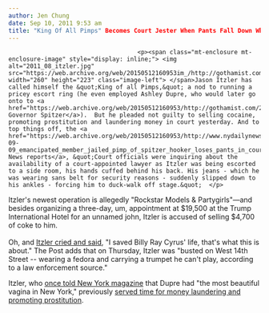 ```yaml
---
author: Jen Chung
date: Sep 10, 2011 9:53 am
title: "King Of All Pimps" Becomes Court Jester When Pants Fall Down While Being Taken Into Custody
---
```


	
										<p><span class="mt-enclosure mt-enclosure-image" style="display: inline;"> <img alt="2011_08_itzler.jpg" src="https://web.archive.org/web/20150512160953im_/http://gothamist.com/attachments/jen/2011_08_itzler.jpg" width="260" height="223" class="image-left"> </span>Jason Itzler has called himself the &quot;King of all Pimps,&quot; a nod to running a pricey escort ring (he even employed Ashley Dupre, who would later go onto to <a href="https://web.archive.org/web/20150512160953/http://gothamist.com/2008/09/21/1_hooker_talks_about_client_9s_hook.php">&quot;escort&quot; Governor Spitzer</a>).  But he pleaded not guilty to selling cocaine, promoting prostitution and laundering money in court yesterday. And to top things off, the <a href="https://web.archive.org/web/20150512160953/http://www.nydailynews.com/news/ny_crime/2011/09/09/2011-09-09_emancipated_member_jailed_pimp_of_spitzer_hooker_loses_pants_in_courtroom_at_arr.html">Daily News reports</a>, &quot;Court officials were inquiring about the availability of a court-appointed lawyer as Itzler was being escorted to a side room, his hands cuffed behind his back. His jeans - which he was wearing sans belt for security reasons - suddenly slipped down to his ankles - forcing him to duck-walk off stage.&quot;  </p>

<p>Itzler&apos;s newest operation is allegedly &quot;Rockstar Models &amp; Partygirls&quot;&#x2014;and besides organizing a three-day, um, appointment at $19,500 at the Trump International Hotel for an unnamed john, Itzler is accused of selling $4,700 of coke to him. <br>
 <br>
Oh, and <a href="https://web.archive.org/web/20150512160953/http://www.nypost.com/p/news/local/manhattan/king_appearance_all_pimps_drops_YUAdkPqQB9ilQIX1L9I5nL?CMP=OTC-rss&amp;FEEDNAME">Itzler cried and said</a>, &quot;I saved Billy Ray Cyrus&apos; life, that&apos;s what this is about.&quot;  The Post adds that on Thursday, Itzler was &quot;busted on West 14th Street -- wearing a fedora and carrying a trumpet he can&apos;t play, according to a law enforcement source.&quot; </p>

<p>Itzler, who  <a href="https://web.archive.org/web/20150512160953/http://nymag.com/news/features/45119/">once told New York magazine</a> that Dupre had &quot;the most beautiful vagina in New York,&quot; previously <a href="https://web.archive.org/web/20150512160953/http://gothamist.com/2010/12/08/super_expensive_hooker_pleads_guilt.php">served time for money laundering and promoting prostitution</a>.</p>					
										
									
				